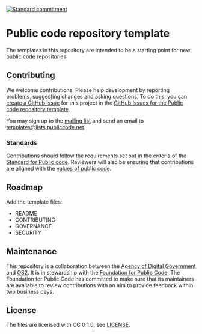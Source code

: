 <!--
SPDX-FileCopyrightText: 2023 Public code repository template authors https://github.com/public-code-templates/public-code-repository-template/blob/main/AUTHORS.md
SPDX-License-Identifier: CC0-1.0
-->

[![Standard commitment](https://raw.githubusercontent.com/publiccodenet/standard/develop/assets/standard-for-public-code-commitment.svg)](#standards)

# Public code repository template

The templates in this repository are intended to be a starting point for new public code repositories.

## Contributing

We welcome contributions.
Please help development by reporting problems, suggesting changes and asking questions.
To do this, you can [create a GitHub issue](https://docs.github.com/en/issues/tracking-your-work-with-issues/creating-an-issue) for this project in the [GitHub Issues for the Public code repository template](https://github.com/public-code-templates/public-code-repository-template/issues).

You may sign up to the [mailing list](https://lists.publiccode.net/mailman/postorius/lists/templates.lists.publiccode.net/) and send an email to
[templates@lists.publiccode.net](mailto:templates@lists.publiccode.net).

### Standards

Contributions should follow the requirements set out in the criteria of the [Standard for Public code](https://standard.publiccode.net/).
Reviewers will also be ensuring that contributions are aligned with the [values of public code](https://standard.publiccode.net/introduction.html#values-of-public-code).

## Roadmap

Add the template files:

* README
* CONTRIBUTING
* GOVERNANCE
* SECURITY

## Maintenance

This repository is a collaboration between the [Agency of Digital Government](https://github.com/diggsweden) and [OS2](https://github.com/OS2offdig).
It is in stewardship with the [Foundation for Public Code](https://github.com/publiccodenet).
The Foundation for Public Code has committed to make sure that its maintainers are available to review contributions with an aim to provide feedback within two business days.

## License

The files are licensed with CC 0 1.0, see [LICENSE](LICENSE).
